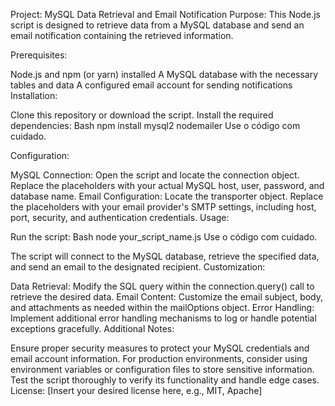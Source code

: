 Project: MySQL Data Retrieval and Email Notification
Purpose:
This Node.js script is designed to retrieve data from a MySQL database and send an email notification containing the retrieved information.

Prerequisites:

Node.js and npm (or yarn) installed
A MySQL database with the necessary tables and data
A configured email account for sending notifications
Installation:

Clone this repository or download the script.
Install the required dependencies:
Bash
npm install mysql2 nodemailer
Use o código com cuidado.

Configuration:

MySQL Connection:
Open the script and locate the connection object.
Replace the placeholders with your actual MySQL host, user, password, and database name.
Email Configuration:
Locate the transporter object.
Replace the placeholders with your email provider's SMTP settings, including host, port, security, and authentication credentials.
Usage:

Run the script:
Bash
node your_script_name.js
Use o código com cuidado.

The script will connect to the MySQL database, retrieve the specified data, and send an email to the designated recipient.
Customization:

Data Retrieval: Modify the SQL query within the connection.query() call to retrieve the desired data.
Email Content: Customize the email subject, body, and attachments as needed within the mailOptions object.
Error Handling: Implement additional error handling mechanisms to log or handle potential exceptions gracefully.
Additional Notes:

Ensure proper security measures to protect your MySQL credentials and email account information.
For production environments, consider using environment variables or configuration files to store sensitive information.
Test the script thoroughly to verify its functionality and handle edge cases.
License:
[Insert your desired license here, e.g., MIT, Apache]